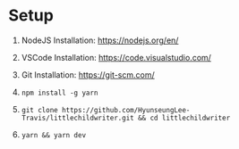 # Setup
1. NodeJS Installation: https://nodejs.org/en/
2. VSCode Installation: https://code.visualstudio.com/
3. Git Installation: https://git-scm.com/

4. `npm install -g yarn`
5. `git clone https://github.com/HyunseungLee-Travis/littlechildwriter.git && cd littlechildwriter`
6. `yarn && yarn dev`
